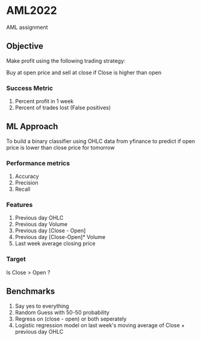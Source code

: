 # AML2022
AML assignment

## Objective
Make profit using the following trading strategy:

Buy at open price and sell at close if Close is higher than open 

### Success Metric
1. Percent profit in 1 week
2. Percent of trades lost (False positives)


## ML Approach
To build a binary classifier using OHLC data from yfinance to predict if open price is lower than close price for tomorrow

### Performance metrics
1. Accuracy
2. Precision
3. Recall

### Features
1. Previous day OHLC
2. Previous day Volume
3. Previous day [Close - Open]
4. Previous day [Close-Open]* Volume
5. Last week average closing price

### Target
Is Close > Open ?

## Benchmarks
1. Say yes to everything
2. Random Guess with 50-50 probability
3. Regress on (close - open) or both seperately
4. Logistic regression model on last week's moving average of Close + previous day OHLC
